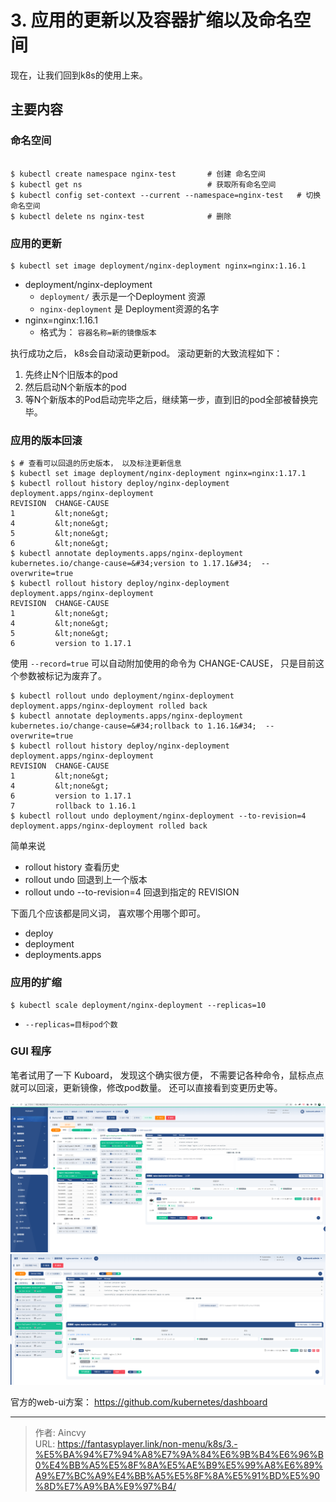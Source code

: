 # 3. 应用的更新以及容器扩缩以及命名空间


现在，让我们回到k8s的使用上来。

## 主要内容

### 命名空间

```shell

$ kubectl create namespace nginx-test       # 创建 命名空间
$ kubectl get ns                            # 获取所有命名空间
$ kubectl config set-context --current --namespace=nginx-test   # 切换命名空间
$ kubectl delete ns nginx-test              # 删除

```


### 应用的更新

```shell
$ kubectl set image deployment/nginx-deployment nginx=nginx:1.16.1
```

- deployment/nginx-deployment    
  - `deployment/`  表示是一个Deployment 资源
  - `nginx-deployment`     是 Deployment资源的名字
- nginx=nginx:1.16.1
  - 格式为：  `容器名称=新的镜像版本`


执行成功之后， k8s会自动滚动更新pod。 
滚动更新的大致流程如下：
1. 先终止N个旧版本的pod
2. 然后启动N个新版本的pod
3. 等N个新版本的Pod启动完毕之后，继续第一步，直到旧的pod全部被替换完毕。 


### 应用的版本回滚 

```shell
$ # 查看可以回退的历史版本， 以及标注更新信息
$ kubectl set image deployment/nginx-deployment nginx=nginx:1.17.1
$ kubectl rollout history deploy/nginx-deployment
deployment.apps/nginx-deployment 
REVISION  CHANGE-CAUSE
1         &lt;none&gt;
4         &lt;none&gt;
5         &lt;none&gt;
6         &lt;none&gt;
$ kubectl annotate deployments.apps/nginx-deployment kubernetes.io/change-cause=&#34;version to 1.17.1&#34;  --overwrite=true
$ kubectl rollout history deploy/nginx-deployment 
deployment.apps/nginx-deployment 
REVISION  CHANGE-CAUSE
1         &lt;none&gt;
4         &lt;none&gt;
5         &lt;none&gt;
6         version to 1.17.1
```

使用 `--record=true`  可以自动附加使用的命令为 CHANGE-CAUSE， 只是目前这个参数被标记为废弃了。 

```shell
$ kubectl rollout undo deployment/nginx-deployment
deployment.apps/nginx-deployment rolled back
$ kubectl annotate deployments.apps/nginx-deployment kubernetes.io/change-cause=&#34;rollback to 1.16.1&#34;  --overwrite=true
$ kubectl rollout history deploy/nginx-deployment 
deployment.apps/nginx-deployment 
REVISION  CHANGE-CAUSE
1         &lt;none&gt;
4         &lt;none&gt;
6         version to 1.17.1
7         rollback to 1.16.1
$ kubectl rollout undo deployment/nginx-deployment --to-revision=4
deployment.apps/nginx-deployment rolled back
```

简单来说 
- rollout history  查看历史
- rollout undo    回退到上一个版本
- rollout undo --to-revision=4  回退到指定的 REVISION

下面几个应该都是同义词， 喜欢哪个用哪个即可。
- deploy
- deployment
- deployments.apps

### 应用的扩缩

```shell
$ kubectl scale deployment/nginx-deployment --replicas=10
```

- `--replicas=目标pod个数`



### GUI 程序

笔者试用了一下 Kuboard， 发现这个确实很方便， 不需要记各种命令，鼠标点点就可以回滚，更新镜像，修改pod数量。 还可以直接看到变更历史等。


![kuboard1](/img/non-menu/k8s/kuboard1.png)
![kuboard2](/img/non-menu/k8s/kuboard2.png)



官方的web-ui方案：  https://github.com/kubernetes/dashboard



---

> 作者: Aincvy  
> URL: https://fantasyplayer.link/non-menu/k8s/3.-%E5%BA%94%E7%94%A8%E7%9A%84%E6%9B%B4%E6%96%B0%E4%BB%A5%E5%8F%8A%E5%AE%B9%E5%99%A8%E6%89%A9%E7%BC%A9%E4%BB%A5%E5%8F%8A%E5%91%BD%E5%90%8D%E7%A9%BA%E9%97%B4/  

